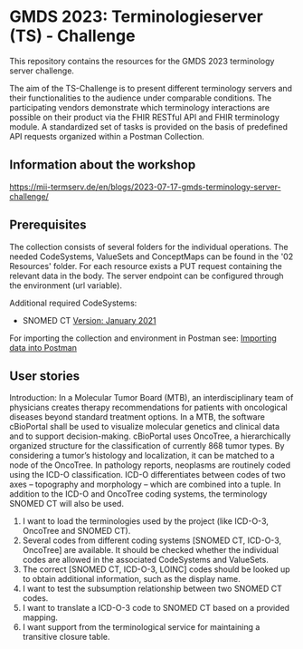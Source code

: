# GMDS 2023: Terminologieserver (TS) - Challenge
This repository contains the resources for the GMDS 2023 terminology server challenge. 

The aim of the TS-Challenge is to present different terminology servers and their functionalities to the audience under comparable conditions. The participating vendors demonstrate which terminology interactions are possible on their product via the FHIR RESTful API and FHIR terminology module. A standardized set of tasks is provided on the basis of predefined API requests organized within a Postman Collection.

## Information about the workshop
https://mii-termserv.de/en/blogs/2023-07-17-gmds-terminology-server-challenge/


## Prerequisites
The collection consists of several folders for the individual operations. The needed CodeSystems, ValueSets and ConceptMaps can be found in the '02 Resources' folder. For each resource exists a PUT request containing the relevant data in the body. The server endpoint can be configured through the environment (url variable).

Additional required CodeSystems:
- SNOMED CT [Version: January 2021](https://download.nlm.nih.gov/umls/kss/IHTSDO20210131/SnomedCT_InternationalRF2_PRODUCTION_20210131T120000Z.zip?_gl=1*otxhn2*_ga*NjQ3NDE2NDMwLjE2OTExNTEwNTc.*_ga_P1FPTH9PL4*MTY5MTE1MTA1Ny4xLjEuMTY5MTE1MTE5Ni4wLjAuMA..*_ga_7147EPK006*MTY5MTE1MTA1Ny4xLjEuMTY5MTE1MTE5Ni4wLjAuMA..) 

For importing the collection and environment in Postman see: [Importing data into Postman](https://learning.postman.com/docs/getting-started/importing-and-exporting/importing-and-exporting-overview/)

## User stories
Introduction:
In a Molecular Tumor Board (MTB), an interdisciplinary team of physicians creates therapy recommendations for patients with oncological diseases beyond standard treatment options. In a MTB, the software cBioPortal shall be used to visualize molecular genetics and clinical data and to support decision-making. cBioPortal uses OncoTree, a hierarchically organized structure for the classification of currently 868 tumor types. By considering a tumor’s histology and localization, it can be matched to a node of the OncoTree. In pathology reports, neoplasms are routinely coded using the ICD-O classification. ICD-O differentiates between codes of two axes – topography and morphology – which are combined into a tuple. In addition to the ICD-O and OncoTree coding systems, the terminology SNOMED CT will also be used.

1. I want to load the terminologies used by the project (like ICD-O-3, OncoTree and SNOMED CT).
2. Several codes from different coding systems [SNOMED CT, ICD-O-3, OncoTree] are available. It should be checked whether the individual codes are allowed in the associated CodeSystems and ValueSets.
3. The correct [SNOMED CT, ICD-O-3, LOINC] codes should be looked up to obtain additional information, such as the display name.
4. I want to test the subsumption relationship between two SNOMED CT codes.
5. I want to translate a ICD-O-3 code to SNOMED CT based on a provided mapping.
6. I want support from the terminological service for maintaining a transitive closure table.
